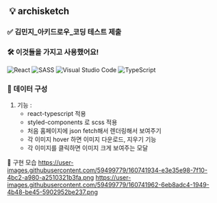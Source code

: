  ## ️ 💡 archisketch


###  ✅ 김민지_아키드로우_코딩 테스트 제출

### 🛠 이것들을 가지고 사용했어요!

 <img alt="React" src="https://img.shields.io/badge/react%20-%2320232a.svg?&style=for-the-badge&logo=react&logoColor=%2361DAFB"/>
 <img alt="SASS" src="https://img.shields.io/badge/STYLEDCOMPONENTS%20-hotpink.svg?&style=for-the-badge&logo=SASS&logoColor=white"/>  
 <img alt="Visual Studio Code" src="https://img.shields.io/badge/Visual%20Studio%20Code-0078d7.svg?&style=for-the-badge&logo=visual-studio-code&logoColor=white"/>
 <img alt="TypeScript" src="https://img.shields.io/badge/TYPESCRIPT%20-blue.svg?&style=for-the-badge&logo=TYPESCRIPT&logoColor=white"/>



### 📐 데이터 구성

1. 기능 : 
    -  react-typescript 적용
    -  styled-components 로 scss 적용
    -  처음 홈페이지에 json fetch해서 렌더링해서 보여주기
    -  각 이미지 hover 하면 이미지 다운로드, 지우기 기능
    -  각 이미지를 클릭하면 이미지 크게 보여주는 모달 

🌙 구현 모습
https://user-images.githubusercontent.com/59499779/160741934-e3e35e98-7f10-4bc2-a980-a2510321b3fa.png
https://user-images.githubusercontent.com/59499779/160741962-6eb8adc4-1949-4b48-be45-5902952be237.png
